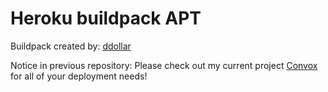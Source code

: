 # Heroku buildpack APT
Buildpack created by: [ddollar](https://github.com/ddollar)

Notice in previous repository:
Please check out my current project [Convox](https://convox.com) for all of your deployment needs!
